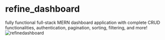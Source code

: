 # refine_dashboard
fully functional full-stack MERN dashboard application with complete CRUD functionalities, authentication, pagination, sorting, filtering, and more!
![refinedashboard](https://github.com/deepak-ks-sde/refine_dashboard/assets/101627261/8151af5f-5c8f-4993-a06f-09c38308997c)
